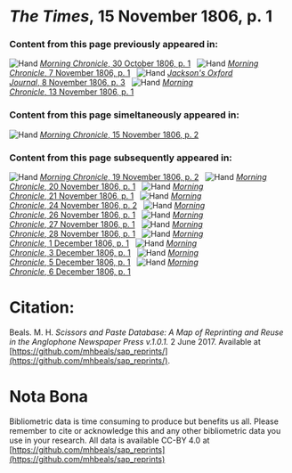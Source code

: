 # *The Times*, 15 November 1806, p. 1  
  
### Content from this page previously appeared in:  
![Hand](http://scissorsandpaste.net/wp-content/uploads/2017/06/smallhandpointer.png) [*Morning Chronicle*, 30 October 1806, p. 1](https://mhbeals.github.io/sap_html/Morning-Chronicle/Morning-Chronicle-30-October-1806-p-1)  
![Hand](http://scissorsandpaste.net/wp-content/uploads/2017/06/smallhandpointer.png) [*Morning Chronicle*, 7 November 1806, p. 1](https://mhbeals.github.io/sap_html/Morning-Chronicle/Morning-Chronicle-7-November-1806-p-1)  
![Hand](http://scissorsandpaste.net/wp-content/uploads/2017/06/smallhandpointer.png) [*Jackson's Oxford Journal*, 8 November 1806, p. 3](https://mhbeals.github.io/sap_html/Jackson's-Oxford-Journal/Jackson's-Oxford-Journal-8-November-1806-p-3)  
![Hand](http://scissorsandpaste.net/wp-content/uploads/2017/06/smallhandpointer.png) [*Morning Chronicle*, 13 November 1806, p. 1](https://mhbeals.github.io/sap_html/Morning-Chronicle/Morning-Chronicle-13-November-1806-p-1)  
  
### Content from this page simeltaneously appeared in:  
![Hand](http://scissorsandpaste.net/wp-content/uploads/2017/06/smallhandpointer.png) [*Morning Chronicle*, 15 November 1806, p. 2](https://mhbeals.github.io/sap_html/Morning-Chronicle/Morning-Chronicle-15-November-1806-p-2)  
  
### Content from this page subsequently appeared in:  
![Hand](http://scissorsandpaste.net/wp-content/uploads/2017/06/smallhandpointer.png) [*Morning Chronicle*, 19 November 1806, p. 2](https://mhbeals.github.io/sap_html/Morning-Chronicle/Morning-Chronicle-19-November-1806-p-2)  
![Hand](http://scissorsandpaste.net/wp-content/uploads/2017/06/smallhandpointer.png) [*Morning Chronicle*, 20 November 1806, p. 1](https://mhbeals.github.io/sap_html/Morning-Chronicle/Morning-Chronicle-20-November-1806-p-1)  
![Hand](http://scissorsandpaste.net/wp-content/uploads/2017/06/smallhandpointer.png) [*Morning Chronicle*, 21 November 1806, p. 1](https://mhbeals.github.io/sap_html/Morning-Chronicle/Morning-Chronicle-21-November-1806-p-1)  
![Hand](http://scissorsandpaste.net/wp-content/uploads/2017/06/smallhandpointer.png) [*Morning Chronicle*, 24 November 1806, p. 2](https://mhbeals.github.io/sap_html/Morning-Chronicle/Morning-Chronicle-24-November-1806-p-2)  
![Hand](http://scissorsandpaste.net/wp-content/uploads/2017/06/smallhandpointer.png) [*Morning Chronicle*, 26 November 1806, p. 1](https://mhbeals.github.io/sap_html/Morning-Chronicle/Morning-Chronicle-26-November-1806-p-1)  
![Hand](http://scissorsandpaste.net/wp-content/uploads/2017/06/smallhandpointer.png) [*Morning Chronicle*, 27 November 1806, p. 1](https://mhbeals.github.io/sap_html/Morning-Chronicle/Morning-Chronicle-27-November-1806-p-1)  
![Hand](http://scissorsandpaste.net/wp-content/uploads/2017/06/smallhandpointer.png) [*Morning Chronicle*, 28 November 1806, p. 1](https://mhbeals.github.io/sap_html/Morning-Chronicle/Morning-Chronicle-28-November-1806-p-1)  
![Hand](http://scissorsandpaste.net/wp-content/uploads/2017/06/smallhandpointer.png) [*Morning Chronicle*, 1 December 1806, p. 1](https://mhbeals.github.io/sap_html/Morning-Chronicle/Morning-Chronicle-1-December-1806-p-1)  
![Hand](http://scissorsandpaste.net/wp-content/uploads/2017/06/smallhandpointer.png) [*Morning Chronicle*, 3 December 1806, p. 1](https://mhbeals.github.io/sap_html/Morning-Chronicle/Morning-Chronicle-3-December-1806-p-1)  
![Hand](http://scissorsandpaste.net/wp-content/uploads/2017/06/smallhandpointer.png) [*Morning Chronicle*, 5 December 1806, p. 1](https://mhbeals.github.io/sap_html/Morning-Chronicle/Morning-Chronicle-5-December-1806-p-1)  
![Hand](http://scissorsandpaste.net/wp-content/uploads/2017/06/smallhandpointer.png) [*Morning Chronicle*, 6 December 1806, p. 1](https://mhbeals.github.io/sap_html/Morning-Chronicle/Morning-Chronicle-6-December-1806-p-1)  


# Citation: 

Beals. M. H. *Scissors and Paste Database: A Map of Reprinting and Reuse in the Anglophone Newspaper Press v.1.0.1.* 2 June 2017. Available at [https://github.com/mhbeals/sap_reprints/](https://github.com/mhbeals/sap_reprints/). 

# Nota Bona

Bibliometric data is time consuming to produce but benefits us all. Please remember to cite or acknowledge this and any other bibliometric data you use in your research. All data is available CC-BY 4.0 at [https://github.com/mhbeals/sap_reprints](https://github.com/mhbeals/sap_reprints)
